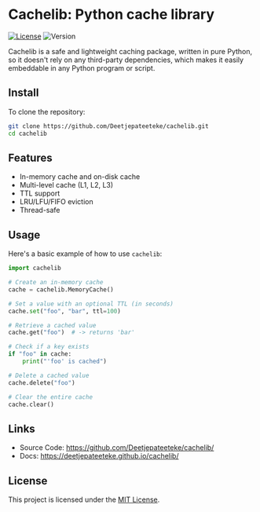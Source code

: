 # Cachelib: Python cache library

[![License](https://img.shields.io/badge/license-MIT-green.svg)](LICENSE)
![Version](https://img.shields.io/badge/version-0.5.2-blue.svg)

Cachelib is a safe and lightweight caching package, written in pure Python,
so it doesn't rely on any third-party dependencies, which makes it easily embeddable in any Python program or script.

## Install

To clone the repository:

```bash
git clone https://github.com/Deetjepateeteke/cachelib.git
cd cachelib
```

## Features

- In-memory cache and on-disk cache
- Multi-level cache (L1, L2, L3)
- TTL support
- LRU/LFU/FIFO eviction
- Thread-safe

## Usage

Here's a basic example of how to use `cachelib`:

```python
import cachelib

# Create an in-memory cache
cache = cachelib.MemoryCache()

# Set a value with an optional TTL (in seconds)
cache.set("foo", "bar", ttl=100)

# Retrieve a cached value
cache.get("foo")  # -> returns 'bar'

# Check if a key exists
if "foo" in cache:
    print("'foo' is cached")

# Delete a cached value
cache.delete("foo")

# Clear the entire cache
cache.clear()
```

## Links

- Source Code: https://github.com/Deetjepateeteke/cachelib/
- Docs: https://deetjepateeteke.github.io/cachelib/

## License

This project is licensed under the [MIT License](LICENSE).
